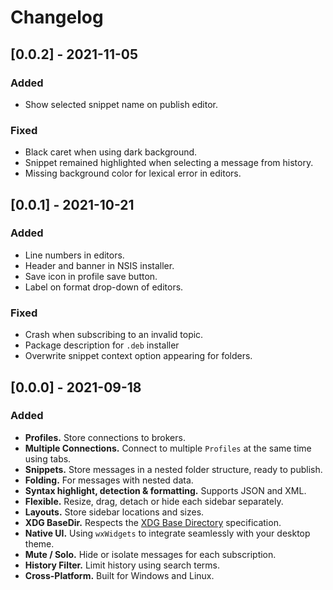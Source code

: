 # Changelog

## [0.0.2] - 2021-11-05

### Added

- Show selected snippet name on publish editor.

### Fixed

- Black caret when using dark background.
- Snippet remained highlighted when selecting a message from history.
- Missing background color for lexical error in editors.

## [0.0.1] - 2021-10-21

### Added

- Line numbers in editors.
- Header and banner in NSIS installer.
- Save icon in profile save button.
- Label on format drop-down of editors.

### Fixed

- Crash when subscribing to an invalid topic.
- Package description for `.deb` installer
- Overwrite snippet context option appearing for folders.

## [0.0.0] - 2021-09-18

### Added

- **Profiles.** Store connections to brokers.
- **Multiple Connections.** Connect to multiple `Profiles` at the same time using tabs.
- **Snippets.** Store messages in a nested folder structure, ready to publish.
- **Folding.** For messages with nested data.
- **Syntax highlight, detection & formatting.** Supports JSON and XML.
- **Flexible.** Resize, drag, detach or hide each sidebar separately.
- **Layouts.** Store sidebar locations and sizes.
- **XDG BaseDir.** Respects the [XDG Base Directory](https://specifications.freedesktop.org/basedir-spec/basedir-spec-latest.html) specification.
- **Native UI.** Using `wxWidgets` to integrate seamlessly with your desktop theme.
- **Mute / Solo.** Hide or isolate messages for each subscription.
- **History Filter.** Limit history using search terms.
- **Cross-Platform.** Built for Windows and Linux.
